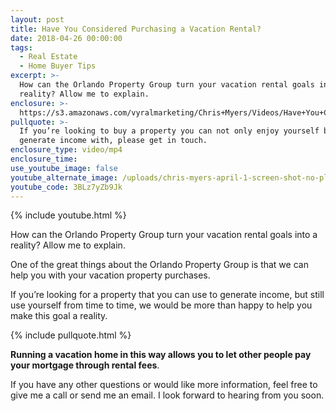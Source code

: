 ```yaml
---
layout: post
title: Have You Considered Purchasing a Vacation Rental?
date: 2018-04-26 00:00:00
tags:
  - Real Estate
  - Home Buyer Tips
excerpt: >-
  How can the Orlando Property Group turn your vacation rental goals into a
  reality? Allow me to explain.
enclosure: >-
  https://s3.amazonaws.com/vyralmarketing/Chris+Myers/Videos/Have+You+Considered+Purchasing+a+Vacation+Rental%253F.mp4
pullquote: >-
  If you’re looking to buy a property you can not only enjoy yourself but also
  generate income with, please get in touch.
enclosure_type: video/mp4
enclosure_time:
use_youtube_image: false
youtube_alternate_image: /uploads/chris-myers-april-1-screen-shot-no-play.jpg
youtube_code: 3BLz7yZb9Jk
---
```


{% include youtube.html %}

How can the Orlando Property Group turn your vacation rental goals into a reality? Allow me to explain.

One of the great things about the Orlando Property Group is that we can help you with your vacation property purchases.

If you’re looking for a property that you can use to generate income, but still use yourself from time to time, we would be more than happy to help you make this goal a reality.

{% include pullquote.html %}

**Running a vacation home in this way allows you to let other people pay your mortgage through rental fees**.

If you have any other questions or would like more information, feel free to give me a call or send me an email. I look forward to hearing from you soon.